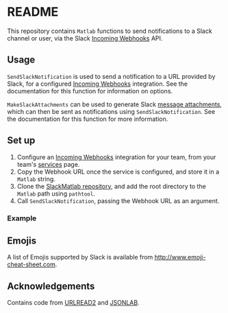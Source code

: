# README #

This repository contains ```Matlab``` functions to send notifications to a Slack channel or user, via the Slack [Incoming Webhooks](https://slack.com/services/new/incoming-webhook) API.

## Usage ##

```SendSlackNotification``` is used to send a notification to a URL provided by Slack, for a configured [Incoming Webhooks](https://slack.com/services/new/incoming-webhook) integration. See the documentation for this function for information on options.

```MakeSlackAttachments``` can be used to generate Slack [message attachments](https://api.slack.com/docs/attachments), which can then be sent as notifications using ```SendSlackNotification```. See the documentation for this function for more information.

## Set up ##

1. Configure an [Incoming Webhooks](https://slack.com/services/new/incoming-webhook) integration for your team, from your team's [services](https://slack.com/services) page.
2. Copy the Webhook URL once the service is configured, and store it in a ```Matlab``` string.
3. Clone the [SlackMatlab repository](https://github.com/DylanMuir/SlackMatlab), and add the root directory to the ```Matlab``` path using ```pathtool```.
4. Call ```SendSlackNotification```, passing the Webhook URL as an argument.

### Example ###



## Emojis ##

A list of Emojis supported by Slack is available from http://www.emoji-cheat-sheet.com.


## Acknowledgements ##

Contains code from [URLREAD2](http://www.mathworks.com/matlabcentral/fileexchange/35693-urlread2) and [JSONLAB](http://www.mathworks.com/matlabcentral/fileexchange/33381-jsonlab--a-toolbox-to-encode-decode-json-files-in-matlab-octave).
